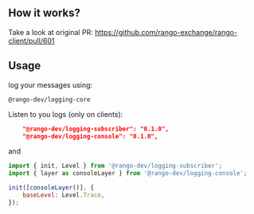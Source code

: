 ## How it works?

Take a look at original PR:
https://github.com/rango-exchange/rango-client/pull/601


## Usage

log your messages using:
```
@rango-dev/logging-core
```

Listen to you logs (only on clients):
```json
    "@rango-dev/logging-subscriber": "0.1.0",
    "@rango-dev/logging-console": "0.1.0",
```

and 

```js
import { init, Level } from '@rango-dev/logging-subscriber';
import { layer as consoleLayer } from '@rango-dev/logging-console';

init([consoleLayer()], {
    baseLevel: Level.Trace,
});

```